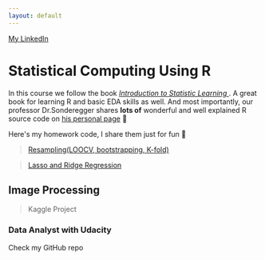 ```yaml
---
layout: default
---
```


[My LinkedIn](https://www.linkedin.com/in/jiaming-chen-data-analyst/)

# [](#header-1)Statistical Computing Using R
In this course we follow the book [_Introduction to Statistic Learning_ ](http://www-bcf.usc.edu/~gareth/ISL/). A great book for learning R and basic EDA skills as well. And most importantly, our professor Dr.Sonderegger shares **lots of** wonderful and well explained R source code on [his personal page](https://dereksonderegger.github.io/578/) 👏

Here's my homework code, I share them just for fun 👻
> [Resampling(LOOCV, bootstrapping, K-fold)](HW5_STA578)

> [Lasso and Ridge Regression](HW6_STA578)

## [](#header-2)Image Processing 

> Kaggle Project

### [](#header-3)Data Analyst with Udacity
Check my GitHub repo 
